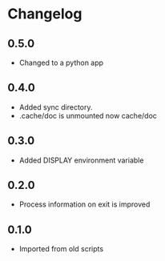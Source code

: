 # Changelog

## 0.5.0
- Changed to a python app

## 0.4.0
- Added sync directory.
- .cache/doc is unmounted now cache/doc

## 0.3.0
- Added DISPLAY environment variable

## 0.2.0
- Process information on exit is improved

## 0.1.0
- Imported from old scripts